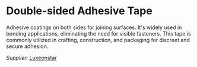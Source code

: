# Double-sided Adhesive Tape

Adhesive coatings on both sides for joining surfaces.
It's widely used in bonding applications, eliminating the need for visible fasteners.
This tape is commonly utilized in crafting, construction, and packaging for discreet and secure adhesion.

_Supplier:_ [Luxeonstar](https://www.luxeonstar.com/mounting-tape-for-carclo-20mm-round-optic-holders)